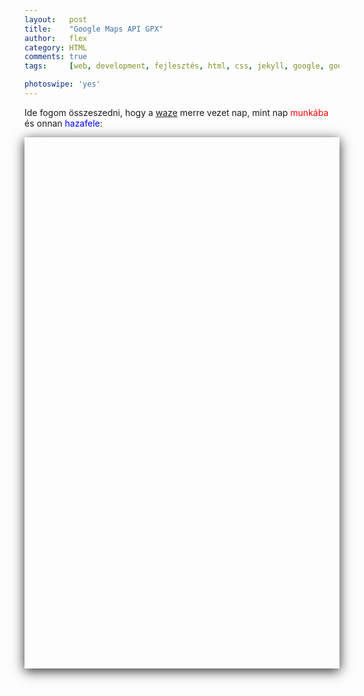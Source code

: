 ```yaml
---
layout:   post
title:    "Google Maps API GPX"
author:   flex
category: HTML
comments: true
tags:     [web, development, fejlesztés, html, css, jekyll, google, google map, map, api, hun]

photoswipe: 'yes'
---
```


Ide fogom összeszedni, hogy a [waze](https://www.waze.com/) merre vezet nap, mint nap <span style="color: red;">munkába</span> és onnan <span style="color: blue;">hazafele</span>:

<script type='text/javascript' src='https://maps.googleapis.com/maps/api/js?key=AIzaSyAubcKvynd2lNrvNQHlTt6b7Q8OBxDzNOg'></script>

<div id="map-wrap" class="overridemaxwidthboth" style="-webkit-box-shadow: 0px 4px 18px rgba(0,0,0,0.84); -moz-box-shadow: 0px 4px 18px rgba(0,0,0,0.84); box-shadow: 0px 4px 18px rgba(0,0,0,0.84); margin-bottom: .5em;">
	<div id="map" style="width:auto; height:850px;"></div>
</div>

<script type="text/javascript"
    src="https://ajax.googleapis.com/ajax/libs/jquery/1.6.1/jquery.min.js">
</script>

<script type="text/javascript"
    src="js/loadgpx.js">
</script>

<!-- https://github.com/peplin/gpxviewer -->

<script type="text/javascript">

	function loadGPXFileIntoGoogleMap( map, filename, color, opacity ) {
	$.ajax( { url: filename, dataType: "xml", success: function( data ) {
		var parser = new GPXParser( data, map );	// 
		parser.setTrackColour( color );     		// Set the track line colour
		parser.setTrackWidth( 5 );          		// Set the track line width
		parser.setTrackOpacity( opacity );			// Set the track line opacity
		parser.setMinTrackPointDelta( 0.001 );		// Set the minimum distance between track points
		parser.centerAndZoom( data );				// 
		parser.addTrackpointsToMap();         		// Add the trackpoints
		parser.addRoutepointsToMap();         		// Add the routepoints
		parser.addWaypointsToMap();           		// Add the waypoints
		} } );
	}

	$( document ).ready( function() {
		var infowindow = new google.maps.InfoWindow();

		var map = new google.maps.Map( document.getElementById( 'map' ), {
			zoom     : 3.5,
			center   : new google.maps.LatLng( 50, -33 ),
			mapTypeId: google.maps.MapTypeId.ROADMAP
		} );
		
	    loadGPXFileIntoGoogleMap( map, "gpx/MOM2HOME20181015.gpx", "#0000ff", .4 ); // blue 1

	    loadGPXFileIntoGoogleMap( map, "gpx/MOM2HOME20181017.gpx", "#0000ff", .4 ); // blue 2
	    
	    loadGPXFileIntoGoogleMap( map, "gpx/HOME2MOM20181018.gpx", "#ff0000", .4 ); // red 3
   	    loadGPXFileIntoGoogleMap( map, "gpx/MOM2HOME20181018.gpx", "#0000ff", .4 ); // blue 
	    
	    loadGPXFileIntoGoogleMap( map, "gpx/HOME2MOM20181019.gpx", "#ff0000", .4 ); // red 4
	    loadGPXFileIntoGoogleMap( map, "gpx/MOM2HOME20181019.gpx", "#0000ff", .4 ); // blue 
	   
	    loadGPXFileIntoGoogleMap( map, "gpx/MOM2HOME20181026.gpx", "#0000ff", .4 ); // blue 5

   	    loadGPXFileIntoGoogleMap( map, "gpx/HOME2MOM20181031.gpx", "#ff0000", .4 ); // red 6

   	    loadGPXFileIntoGoogleMap( map, "gpx/MOM2HOME20181031.gpx", "#0000ff", .4 ); // blue 7

   	    loadGPXFileIntoGoogleMap( map, "gpx/MOM2HOME20181105.gpx", "#0000ff", .4 ); // blue 8

//   	    loadGPXFileIntoGoogleMap( map, "gpx/MOM2HOME20181106.gpx", "#0000ff", .4 ); // blue 9

   	    loadGPXFileIntoGoogleMap( map, "gpx/HOME2MOM20181109.gpx", "#ff0000", .4 ); // red 10
   	    loadGPXFileIntoGoogleMap( map, "gpx/MOM2HOME20181109.gpx", "#0000ff", .4 );

   	    loadGPXFileIntoGoogleMap( map, "gpx/HOME2MOM20181111.gpx", "#ff0000", .4 ); // red 11
   	    loadGPXFileIntoGoogleMap( map, "gpx/MOM2HOME20181111.gpx", "#0000ff", .4 );

   	    loadGPXFileIntoGoogleMap( map, "gpx/HOME2MOM20181112.gpx", "#ff0000", .4 ); // red 12
   	    loadGPXFileIntoGoogleMap( map, "gpx/MOM2HOME20181112.gpx", "#0000ff", .4 );

   	    loadGPXFileIntoGoogleMap( map, "gpx/HOME2MOM20181114.gpx", "#ff0000", .4 ); // red 13

	    //loadGPXFileIntoGoogleMap( map, "gpx/kornati.gpx" );
	} );

</script>